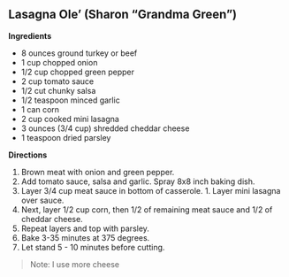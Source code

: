 ## Lasagna Ole’	(Sharon “Grandma Green”)

**Ingredients**
* 8 ounces ground turkey or beef 
* 1 cup chopped onion
* 1/2 cup chopped green pepper
* 2 cup tomato sauce
* 1/2 cut chunky salsa
* 1/2 teaspoon minced garlic
* 1 can corn
* 2 cup cooked mini lasagna
* 3 ounces (3/4 cup) shredded cheddar cheese
* 1 teaspoon dried parsley

**Directions**
1. Brown meat with onion and green pepper.
1. Add tomato sauce, salsa and garlic. Spray 8x8 inch baking dish.
1. Layer 3/4 cup meat sauce in bottom of casserole. 1. Layer mini lasagna over sauce.
1. Next, layer 1/2 cup corn, then 1/2 of remaining meat sauce and 1/2 of cheddar cheese.
1. Repeat layers and top with parsley.
1. Bake 3-35 minutes at 375 degrees.
1. Let stand 5 - 10 minutes before cutting.

> Note: I use more cheese
